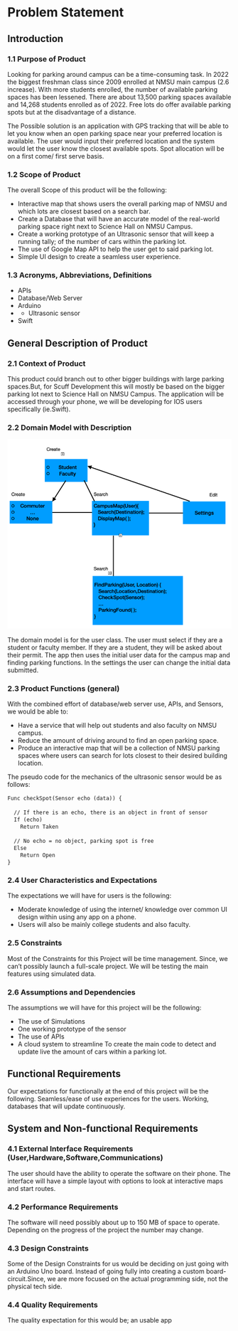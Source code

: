 # Problem Statement

## Introduction
### 1.1 Purpose of Product
Looking for parking around campus can be a time-consuming task. In 2022 the biggest freshman class since 2009 enrolled at NMSU main campus (2.6 increase). With more students enrolled, the number of available parking spaces has been lessened. There are about 13,500 parking spaces available and 14,268 students enrolled as of 2022. Free lots do offer available parking spots but at the disadvantage of a distance. 

The Possible solution is an application with GPS tracking that will be able to let you know when an open parking space near your preferred location is available. The user would input their preferred location and the system would let the user know the closest available spots. Spot allocation will be on a first come/ first serve basis.

### 1.2 Scope of Product
The overall Scope of this product will be the following: 
* Interactive map that shows users the overall parking map of NMSU and which lots are closest based on a search bar. 
* Create a Database that will have an accurate model of the real-world parking space right next to Science Hall on NMSU Campus.
* Create a working prototype of an Ultrasonic sensor that will keep a running tally; of the number of cars within the parking lot.
* The use of Google Map API to help the user get to said parking lot.
* Simple UI design to create a seamless user experience.

### 1.3 Acronyms, Abbreviations, Definitions
- APIs 
- Database/Web Server
- Arduino 
- - Ultrasonic sensor 
- Swift 

## General Description of Product
### 2.1 Context of Product
This product could branch out to other bigger buildings with large parking spaces.But, for Scuff Development this will mostly be based on the bigger parking lot next to Science Hall on NMSU Campus. The application will be accessed through your phone, we will be developing for IOS users specifically (ie.Swift). 

### 2.2 Domain Model with Description
![Domain Model](/Domain%20Model-User.png)

The domain model is for the user class. The user must select if they are a student or faculty member. If they are a student, they will be asked about their permit. The app then uses the initial user data for the campus map and finding parking functions. In the settings the user can change the initial data submitted. 

### 2.3 Product Functions (general)
With the combined effort of database/web server use, APIs, and Sensors, we would be able to:
* Have a service that will help out students and also faculty on NMSU campus. 
* Reduce the amount of driving around to find an open parking space.
* Produce an interactive map that will be a collection of NMSU parking spaces where users can search for lots closest to their desired building location. 

The pseudo code for the mechanics of the ultrasonic sensor would be as follows:

```
Func checkSpot(Sensor echo (data)) {
  
  // If there is an echo, there is an object in front of sensor
  If (echo)
    Return Taken
  
  // No echo = no object, parking spot is free
  Else
    Return Open
}
```

### 2.4 User Characteristics and Expectations
The expectations we will have for users is the following:
* Moderate knowledge of using the internet/ knowledge over common UI design within using any app on a phone.
* Users will also be mainly college students and also faculty. 

### 2.5 Constraints
Most of the Constraints for this Project will be time management. Since, we can’t possibly launch a full-scale project. We will be testing the main features using simulated data.    

### 2.6 Assumptions and Dependencies
The assumptions we will have for this project will be the following: 
* The use of Simulations
* One working prototype of the sensor
* The use of APIs 
* A cloud system to streamline 
To create the main code to detect and update live the amount of cars within a parking lot.  

## Functional Requirements
Our expectations for functionally at the end of this project will be the following. Seamless/ease of use experiences for the users. Working, databases that will update continuously. 

## System and Non-functional Requirements
### 4.1 External Interface Requirements (User,Hardware,Software,Communications)
The user should have the ability to operate the software on their phone. The interface will have a simple layout with options to look at interactive maps and start routes. 

### 4.2 Performance Requirements
The software will need possibly about up to 150 MB of space to operate. Depending on the progress of the project the number may change. 

### 4.3 Design Constraints
Some of the Design Constraints for us would be deciding on just going with an Arduino Uno board. Instead of going fully into creating a custom board-circuit.Since, we are more focused on the actual programming side, not the physical tech side.

### 4.4 Quality Requirements
The quality expectation for this would be; an usable app

